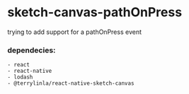 # sketch-canvas-pathOnPress
trying to add support for a pathOnPress event

### dependecies:
    - react
    - react-native
    - lodash
    - @terrylinla/react-native-sketch-canvas
